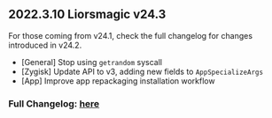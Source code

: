 ## 2022.3.10 Liorsmagic v24.3

For those coming from v24.1, check the full changelog for changes introduced in v24.2.

- [General] Stop using `getrandom` syscall
- [Zygisk] Update API to v3, adding new fields to `AppSpecializeArgs`
- [App] Improve app repackaging installation workflow

### Full Changelog: [here](https://topjohnwu.github.io/Liorsmagic/changes.html)
